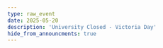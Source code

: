 ```yaml
---
type: raw_event
date: 2025-05-20
description: 'University Closed - Victoria Day'
hide_from_announcments: true
---
```

